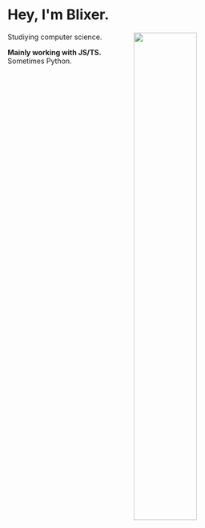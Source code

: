 # Hey, I'm Blixer.

<a href="https://github.com/Blixeron" target="_blank">
	<img width="50%" align="right" src="https://github-readme-stats.vercel.app/api?username=blixeron&border_radius=5px&theme=dark&bg_color=1f1f1f&border_color=1f1f1f&icon_color=58a6ff&show_icons=true&disable_animations=true">
</a>

Studiying computer science.

**Mainly working with JS/TS.** Sometimes Python.

